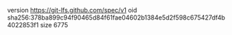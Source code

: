 version https://git-lfs.github.com/spec/v1
oid sha256:378ba899c94f90465d84f61fae04602b1384e5d2f598c675427df4b4022853f1
size 6775
